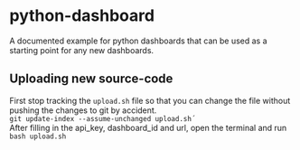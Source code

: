 # python-dashboard
A documented example for python dashboards that can be used as a starting point for any new dashboards.

## Uploading new source-code
First stop tracking the ```upload.sh``` file so that you can change the file without pushing the changes to git by accident.  
```git update-index --assume-unchanged upload.sh´ ```  
After filling in the api_key, dashboard_id and url, open the terminal and run  
```bash upload.sh```

